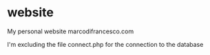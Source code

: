 # website
My personal website marcodifrancesco.com

I'm excluding the file connect.php for the connection to the database
